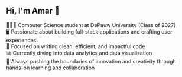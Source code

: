 ## Hi, I'm Amar 👋
👨🏻‍💻 Computer Science student at DePauw University (Class of 2027) <br/>
🖥️ Passionate about building full-stack applications and crafting user experiences <br/>
🔧 Focused on writing clean, efficient, and impactful code <br/>
📊 Currently diving into data analytics and data visualization <br/>
🚀 Always pushing the boundaries of innovation and creativity through hands-on learning and collaboration <br/>


<!--
**Amar103j/Amar103j** is a ✨ _special_ ✨ repository because its `README.md` (this file) appears on your GitHub profile.

Here are some ideas to get you started:

- 🔭 I’m currently working on ...
- 🌱 I’m currently learning ...
- 👯 I’m looking to collaborate on ...
- 🤔 I’m looking for help with ...
- 💬 Ask me about ...
- 📫 How to reach me: ...
- 😄 Pronouns: ...
- ⚡ Fun fact: ...
-->
